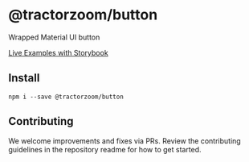 # @tractorzoom/button

Wrapped Material UI button

[Live Examples with Storybook](https://tractorzoom.github.io/component-library/?path=/story/button)

## Install

```
npm i --save @tractorzoom/button
```

## Contributing

We welcome improvements and fixes via PRs. Review the contributing guidelines in the repository readme for how to get started.
